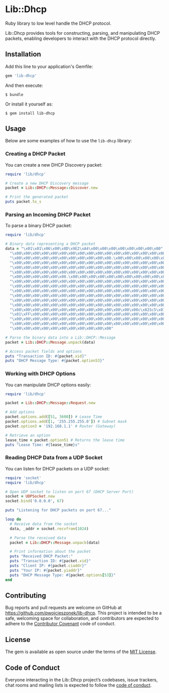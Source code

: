 # Lib::Dhcp

Ruby library to low level handle the DHCP protocol.

Lib::Dhcp provides tools for constructing, parsing, and manipulating DHCP packets, enabling developers to interact with
the DHCP protocol directly.

## Installation

Add this line to your application's Gemfile:

```ruby
gem 'lib-dhcp'
```

And then execute:

    $ bundle

Or install it yourself as:

    $ gem install lib-dhcp

## Usage

Below are some examples of how to use the `lib-dhcp` library:

### Creating a DHCP Packet

You can create a new DHCP Discovery packet:

```ruby
require 'lib/dhcp'

# Create a new DHCP Discovery message
packet = Lib::DHCP::Message::Discover.new

# Print the generated packet
puts packet.to_s
```

### Parsing an Incoming DHCP Packet

To parse a binary DHCP packet:

```ruby
require 'lib/dhcp'

# Binary data representing a DHCP packet
data = "\x01\x01\x06\x00\x8D\x9E2\xA4\x00\x00\x00\x00\x00\x00\x00\x00" \
  "\x00\x00\x00\x00\x00\x00\x00\x00\x00\x00\x00\x00\x00\x00\x00\x00\x00" \
  "\x00\x00\x00\x00\x00\x00\x00\x00\x00\x00\x00.\x00\x00\x00\x00\x00\x00" \
  "\x00\x00\x00\x00\x00\x00\x00\x00\x00\x00\x00\x00\x00\x00\x00\x00\x00" \
  "\x00\x00\x00\x00\x00\x00\x00\x00\x00\x00\x00\x00\x00\x00\x00\x00\x00" \
  "\x00\x00\x00\x00\x00\x00\x00\x00\x00\x00\x00\x00\x00\x00\x00\x00\x00" \
  "\x00\x00\x00\x00\x00\x00.\x00\x00\x00\x00\x00\x00\x00\x00\x00\x00\x00" \
  "\x00\x00\x00\x00\x00\x00\x00\x00\x00\x00\x00\x00\x00\x00\x00\x00\x00" \
  "\x00\x00\x00\x00\x00\x00\x00\x00\x00\x00\x00\x00\x00\x00\x00\x00\x00" \
  "\x00\x00\x00\x00\x00\x00\x00\x00\x00\x00\x00\x00\x00\x00\x00\x00\x00" \
  "\x00\x00\x00\x00\x00\x00\x00\x00\x00\x00\x00\x00\x00\x00\x00\x00\x00" \
  "\x00\x00\x00\x00\x00\x00\x00\x00\x00\x00\x00\x00\x00\x00\x00\x00\x00" \
  "\x00\x00\x00\x00\x00\x00\x00\x00\x00\x00\x00\x00\x00\x00\x00\x00\x00" \
  "\x00\x00\x00\x00\x00\x00\x00\x00\x00\x00\x00\x00\x00\x00c\x82Sc5\x01" \
  "\x01\xFF\x00\x00\x00\x00\x00\x00\x00\x00\x00\x00\x00\x00\x00\x00\x00" \
  "\x00\x00\x00\x00\x00\x00\x00\x00\x00\x00\x00\x00\x00\x00\x00\x00\x00" \
  "\x00\x00\x00\x00\x00\x00\x00\x00\x00\x00\x00\x00\x00\x00\x00\x00\x00" \
  "\x00\x00\x00\x00\x00\x00\x00\x00\x00\x00\x00"

# Parse the binary data into a Lib::DHCP::Message
packet = Lib::DHCP::Message.unpack(data)

# Access packet fields and options
puts "Transaction ID: #{packet.xid}"
puts "DHCP Message Type: #{packet.option53}"
```

### Working with DHCP Options

You can manipulate DHCP options easily:

```ruby
require 'lib/dhcp'

packet = Lib::DHCP::Message::Request.new

# Add options
packet.options.add([51, 3600]) # Lease Time
packet.options.add([1, '255.255.255.0']) # Subnet mask
packet.option3 = '192.168.1.1' # Router (Gateway)

# Retrieve an option
lease_time = packet.option51 # Returns the lease time
puts "Lease Time: #{lease_time}s"
```

### Reading DHCP Data from a UDP Socket

You can listen for DHCP packets on a UDP socket:

```ruby
require 'socket'
require 'lib/dhcp'

# Open UDP socket to listen on port 67 (DHCP Server Port)
socket = UDPSocket.new
socket.bind('0.0.0.0', 67)

puts "Listening for DHCP packets on port 67..."

loop do
  # Receive data from the socket
  data, _addr = socket.recvfrom(1024)

  # Parse the received data
  packet = Lib::DHCP::Message.unpack(data)

  # Print information about the packet
  puts "Received DHCP Packet:"
  puts "Transaction ID: #{packet.xid}"
  puts "Client IP: #{packet.ciaddr}"
  puts "Your IP: #{packet.yiaddr}"
  puts "DHCP Message Type: #{packet.options[53]}"
end
```

## Contributing

Bug reports and pull requests are welcome on GitHub at https://github.com/pwojcieszonek/lib-dhcp. This project is
intended to be a safe, welcoming space for collaboration, and contributors are expected to adhere to
the [Contributor Covenant](http://contributor-covenant.org) code of conduct.

## License

The gem is available as open source under the terms of the [MIT License](https://opensource.org/licenses/MIT).

## Code of Conduct

Everyone interacting in the Lib::Dhcp project’s codebases, issue trackers, chat rooms and mailing lists is expected to
follow the [code of conduct](https://github.com/pwojcieszonek/lib-dhcp/blob/master/CODE_OF_CONDUCT.md).
